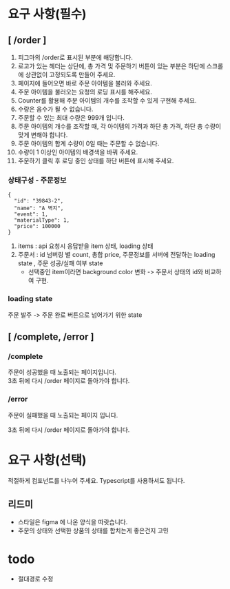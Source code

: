 # 요구 사항(필수)

## [ /order ]

1. 피그마의 /order로 표시된 부분에 해당합니다.
2. 로고가 있는 헤더는 상단에, 총 가격 및 주문하기 버튼이 있는 부분은 하단에 스크롤에 상관없이 고정되도록 만들어 주세요.
3. 페이지에 들어오면 바로 주문 아이템을 불러와 주세요.
4. 주문 아이템을 불러오는 요청의 로딩 표시를 해주세요.
5. Counter를 활용해 주문 아이템의 개수를 조작할 수 있게 구현해 주세요.
6. 수량은 음수가 될 수 없습니다.
7. 주문할 수 있는 최대 수량은 999개 입니다.
8. 주문 아이템의 개수를 조작할 때, 각 아이템의 가격과 하단 총 가격, 하단 총 수량이 맞게 변해야 합니다.
9. 주문 아이템의 합계 수량이 0일 때는 주문할 수 없습니다.
10. 수량이 1 이상인 아이템의 배경색을 바꿔 주세요.
11. 주문하기 클릭 후 로딩 중인 상태를 하단 버튼에 표시해 주세요.

### 상태구성 - 주문정보

```
{
  "id": "39843-2",
  "name": "A 벽지",
  "event": 1,
  "materialType": 1,
  "price": 100000
}
```

1. items : api 요청시 응답받을 item 상태, loading 상태
2. 주문서 : id 넘버링 별 count, 총합 price, 주문정보를 서버에 전달하는 loading state , 주문 성공/실패 여부 state
   - 선택중인 item이라면 background color 변화 -> 주문서 상태의 id와 비교하여 구현.

### loading state

주문 발주 -> 주문 완료 버튼으로 넘어가기 위한 state

## [ /complete, /error ]

### /complete

주문이 성공했을 때 노출되는 페이지입니다.  
3초 뒤에 다시 /order 페이지로 돌아가야 합니다.

### /error

주문이 실패했을 때 노출되는 페이지 입니다.

3초 뒤에 다시 /order 페이지로 돌아가야 합니다.

# 요구 사항(선택)

적절하게 컴포넌트를 나누어 주세요.
Typescript를 사용하셔도 됩니다.

## 리드미

- 스타일은 figma 에 나온 양식을 따랏습니다.
- 주문의 상태와 선택한 상품의 상태를 합치는게 좋은건지 고민

# todo

- 절대경로 수정
